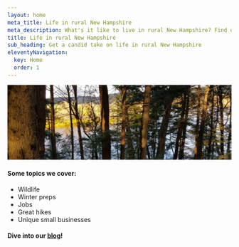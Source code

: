 ```yaml
---
layout: home
meta_title: Life in rural New Hampshire
meta_description: What's it like to live in rural New Hampshire? Find out in this candid blog that covers weather, heating, driving, jobs, wildlife, and more.
title: Life in rural New Hampshire
sub_heading: Get a candid take on life in rural New Hampshire
eleventyNavigation:
  key: Home
  order: 1
---
```


<img src="../images/rural-new-hamsphire-scene.jpeg" />

#### Some topics we cover:

- Wildlife
- Winter preps
- Jobs
- Great hikes
- Unique small businesses

#### Dive into our <a href="/blog/">blog</a>!


